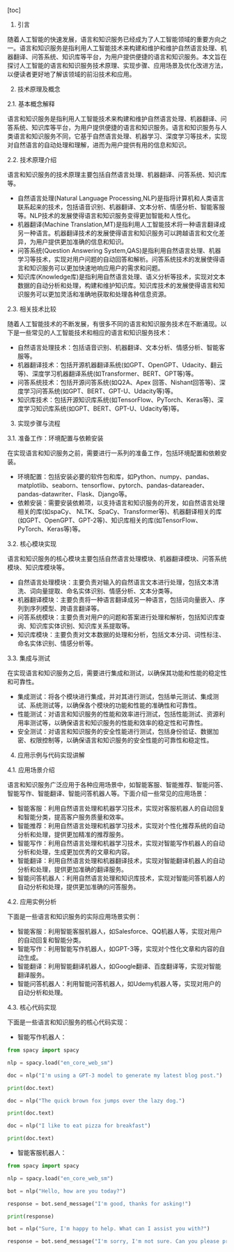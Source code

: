 
[toc]                    
                
                
1. 引言

随着人工智能的快速发展，语言和知识服务已经成为了人工智能领域的重要方向之一。语言和知识服务是指利用人工智能技术来构建和维护和维护自然语言处理、机器翻译、问答系统、知识库等平台，为用户提供便捷的语言和知识服务。本文旨在探讨人工智能的语言和知识服务技术原理、实现步骤、应用场景及优化改进方法，以便读者更好地了解该领域的前沿技术和应用。

2. 技术原理及概念

2.1. 基本概念解释

语言和知识服务是指利用人工智能技术来构建和维护自然语言处理、机器翻译、问答系统、知识库等平台，为用户提供便捷的语言和知识服务。语言和知识服务与人类语言和知识服务不同，它基于自然语言处理、机器学习、深度学习等技术，实现对自然语言的自动处理和理解，进而为用户提供有用的信息和知识。

2.2. 技术原理介绍

语言和知识服务的技术原理主要包括自然语言处理、机器翻译、问答系统、知识库等。

- 自然语言处理(Natural Language Processing,NLP)是指将计算机和人类语言联系起来的技术，包括语音识别、机器翻译、文本分析、情感分析、智能客服等。NLP技术的发展使得语言和知识服务变得更加智能和人性化。
- 机器翻译(Machine Translation,MT)是指利用人工智能技术将一种语言翻译成另一种语言。机器翻译技术的发展使得语言和知识服务可以跨越语言和文化差异，为用户提供更加准确的信息和知识。
- 问答系统(Question Answering System,QAS)是指利用自然语言处理、机器学习等技术，实现对用户问题的自动回答和解析。问答系统技术的发展使得语言和知识服务可以更加快速地响应用户的需求和问题。
- 知识库(Knowledge库)是指利用自然语言处理、语义分析等技术，实现对文本数据的自动分析和处理，构建和维护知识库。知识库技术的发展使得语言和知识服务可以更加灵活和准确地获取和处理各种信息资源。

2.3. 相关技术比较

随着人工智能技术的不断发展，有很多不同的语言和知识服务技术在不断涌现。以下是一些常见的人工智能技术和相应的语言和知识服务技术：

- 自然语言处理技术：包括语音识别、机器翻译、文本分析、情感分析、智能客服等。
- 机器翻译技术：包括开源机器翻译系统(如GPT、OpenGPT、Udacity、翻云等)、深度学习机器翻译系统(如Transformer、BERT、GPT等)等。
- 问答系统技术：包括开源问答系统(如Q2A、Apex 回答、Nishant回答等)、深度学习问答系统(如GPT、BERT、GPT-U、Udacity等)等。
- 知识库技术：包括开源知识库系统(如TensorFlow、PyTorch、Keras等)、深度学习知识库系统(如GPT、BERT、GPT-U、Udacity等)等。

3. 实现步骤与流程

3.1. 准备工作：环境配置与依赖安装

在实现语言和知识服务之前，需要进行一系列的准备工作，包括环境配置和依赖安装。

- 环境配置：包括安装必要的软件包和库，如Python、numpy、pandas、matplotlib、seaborn、tensorflow、pytorch、pandas-datareader、pandas-datawriter、Flask、Django等。
- 依赖安装：需要安装依赖项，以支持语言和知识服务的开发，如自然语言处理相关的库(如spaCy、 NLTK、SpaCy、Transformer等)、机器翻译相关的库(如GPT、OpenGPT、GPT-2等)、知识库相关的库(如TensorFlow、PyTorch、Keras等)等。

3.2. 核心模块实现

语言和知识服务的核心模块主要包括自然语言处理模块、机器翻译模块、问答系统模块、知识库模块等。

- 自然语言处理模块：主要负责对输入的自然语言文本进行处理，包括文本清洗、词向量提取、命名实体识别、情感分析、文本分类等。
- 机器翻译模块：主要负责将一种语言翻译成另一种语言，包括词向量嵌入、序列到序列模型、跨语言翻译等。
- 问答系统模块：主要负责对用户的问题和答案进行处理和解析，包括知识库查询、知识库实体识别、知识库关系提取等。
- 知识库模块：主要负责对文本数据的处理和分析，包括文本分词、词性标注、命名实体识别、情感分析等。

3.3. 集成与测试

在实现语言和知识服务之后，需要进行集成和测试，以确保其功能和性能的稳定性和可靠性。

- 集成测试：将各个模块进行集成，并对其进行测试，包括单元测试、集成测试、系统测试等，以确保各个模块的功能和性能的准确性和可靠性。
- 性能测试：对语言和知识服务的性能和效率进行测试，包括性能测试、资源利用率测试等，以确保语言和知识服务的性能和效率的稳定性和可靠性。
- 安全测试：对语言和知识服务的安全性能进行测试，包括身份验证、数据加密、权限控制等，以确保语言和知识服务的安全性能的可靠性和稳定性。

4. 应用示例与代码实现讲解

4.1. 应用场景介绍

语言和知识服务广泛应用于各种应用场景中，如智能客服、智能推荐、智能问答、智能写作、智能翻译、智能问答机器人等。下面介绍一些常见的应用场景：

- 智能客服：利用自然语言处理和机器学习技术，实现对客服机器人的自动回复和智能分类，提高客户服务质量和效率。
- 智能推荐：利用自然语言处理和机器学习技术，实现对个性化推荐系统的自动分析和处理，提供更加精准的推荐服务。
- 智能写作：利用自然语言处理和机器学习技术，实现对智能写作机器人的自动分析和处理，生成更加优秀的文章和内容。
- 智能翻译：利用自然语言处理和机器翻译技术，实现对智能翻译机器人的自动分析和处理，提供更加准确的翻译服务。
- 智能问答机器人：利用自然语言处理和知识库技术，实现对智能问答机器人的自动分析和处理，提供更加准确的问答服务。

4.2. 应用实例分析

下面是一些语言和知识服务的实际应用场景实例：

- 智能客服：利用智能客服机器人，如Salesforce、QQ机器人等，实现对用户的自动回复和智能分类。
- 智能写作：利用智能写作机器人，如GPT-3等，实现对个性化文章和内容的自动生成。
- 智能翻译：利用智能翻译机器人，如Google翻译、百度翻译等，实现对智能翻译服务。
- 智能问答机器人：利用智能问答机器人，如Udemy机器人等，实现对用户的自动分析和处理。

4.3. 核心代码实现

下面是一些语言和知识服务的核心代码实现：

- 智能写作机器人：

```python
from spacy import spacy

nlp = spacy.load("en_core_web_sm")

doc = nlp("I'm using a GPT-3 model to generate my latest blog post.")

print(doc.text)

doc = nlp("The quick brown fox jumps over the lazy dog.")

print(doc.text)

doc = nlp("I like to eat pizza for breakfast")

print(doc.text)
```

- 智能客服机器人：

```python
from spacy import spacy

nlp = spacy.load("en_core_web_sm")

bot = nlp("Hello, how are you today?")

response = bot.send_message("I'm good, thanks for asking!")

print(response)

bot = nlp("Sure, I'm happy to help. What can I assist you with?")

response = bot.send_message("I'm sorry, I'm not sure. Can you please provide me

